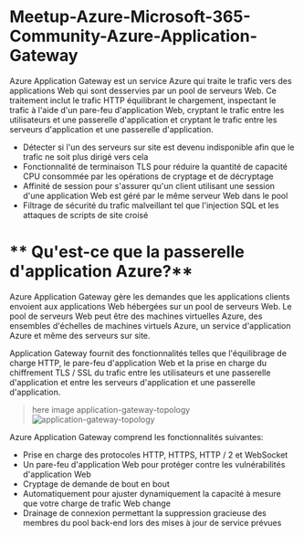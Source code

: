 # Meetup-Azure-Microsoft-365-Community-Azure-Application-Gateway

Azure Application Gateway est un service Azure qui traite le trafic vers des applications Web qui sont desservies par un pool de serveurs Web. Ce traitement inclut le trafic HTTP équilibrant le chargement, inspectant le trafic à l'aide d'un pare-feu d'application Web, cryptant le trafic entre les utilisateurs et une passerelle d'application et cryptant le trafic entre les serveurs d'application et une passerelle d'application.

* Détecter si l'un des serveurs sur site est devenu indisponible afin que le trafic ne soit plus dirigé vers cela 
* Fonctionnalité de terminaison TLS pour réduire la quantité de capacité CPU consommée par les opérations de cryptage et de décryptage
* Affinité de session pour s'assurer qu'un client utilisant une session d'une application Web est géré par le même serveur Web dans le pool
* Filtrage de sécurité du trafic malveillant tel que l'injection SQL et les attaques de scripts de site croisé


# ** Qu'est-ce que la passerelle d'application Azure?**
Azure Application Gateway gère les demandes que les applications clients envoient aux applications Web hébergées sur un pool de serveurs Web. Le pool de serveurs Web peut être des machines virtuelles Azure, des ensembles d'échelles de machines virtuels Azure, un service d'application Azure et même des serveurs sur site.

Application Gateway fournit des fonctionnalités telles que l'équilibrage de charge HTTP, le pare-feu d'application Web et la prise en charge du chiffrement TLS / SSL du trafic entre les utilisateurs et une passerelle d'application et entre les serveurs d'application et une passerelle d'application.

> here image application-gateway-topology
> ![application-gateway-topology](https://user-images.githubusercontent.com/108787059/223244209-052189a8-7515-4976-b67e-1fb3ef752408.png)

> 

Azure Application Gateway comprend les fonctionnalités suivantes:

* Prise en charge des protocoles HTTP, HTTPS, HTTP / 2 et WebSocket
* Un pare-feu d'application Web pour protéger contre les vulnérabilités d'application Web
* Cryptage de demande de bout en bout
* Automatiquement pour ajuster dynamiquement la capacité à mesure que votre charge de trafic Web change
* Drainage de connexion permettant la suppression gracieuse des membres du pool back-end lors des mises à jour de service prévues
